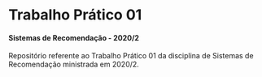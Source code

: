# Trabalho Prático 01
#### Sistemas de Recomendação - 2020/2

Repositório referente ao Trabalho Prático 01 da disciplina de Sistemas de Recomendação ministrada em 2020/2.
